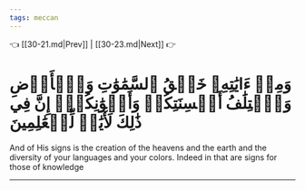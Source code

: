 ```yaml
---
tags: meccan
---
```


👈 [[30-21.md|Prev]] | [[30-23.md|Next]] 👉

# وَمِنۡ ءَايَٰتِهِۦ خَلۡقُ ٱلسَّمَٰوَٰتِ وَٱلۡأَرۡضِ وَٱخۡتِلَٰفُ أَلۡسِنَتِكُمۡ وَأَلۡوَٰنِكُمۡۚ إِنَّ فِي ذَٰلِكَ لَأٓيَٰتٖ لِّلۡعَٰلِمِينَ

And of His signs is the creation of the heavens and the earth and the diversity of your languages and your colors. Indeed in that are signs for those of knowledge

---

